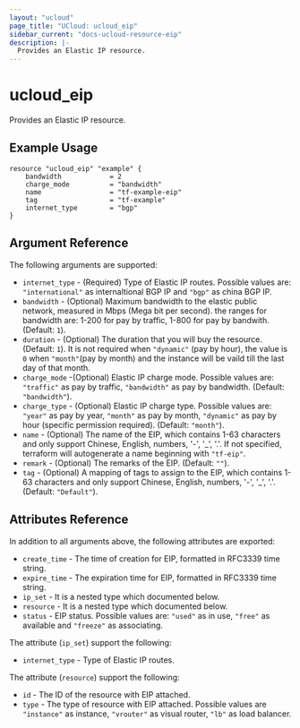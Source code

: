 ```yaml
---
layout: "ucloud"
page_title: "UCloud: ucloud_eip"
sidebar_current: "docs-ucloud-resource-eip"
description: |-
  Provides an Elastic IP resource.
---
```


# ucloud_eip

Provides an Elastic IP resource.

## Example Usage

```hcl
resource "ucloud_eip" "example" {
    bandwidth            = 2
    charge_mode          = "bandwidth"
    name                 = "tf-example-eip"
    tag                  = "tf-example"
    internet_type        = "bgp"
}
```

## Argument Reference

The following arguments are supported:

* `internet_type` - (Required) Type of Elastic IP routes. Possible values are: `"international"` as internaltional BGP IP and `"bgp"` as china BGP IP.
* `bandwidth` - (Optional) Maximum bandwidth to the elastic public network, measured in Mbps (Mega bit per second). the ranges for bandwidth are: 1-200 for pay by traffic, 1-800 for pay by bandwith. (Default: `1`).
* `duration` - (Optional) The duration that you will buy the resource. (Default: `1`). It is not required when `"dynamic"` (pay by hour), the value is `0` when `"month"`(pay by month) and the instance will be vaild till the last day of that month.
* `charge_mode` -(Optional) Elastic IP charge mode. Possible values are: `"traffic"` as pay by traffic, `"bandwidth"` as pay by bandwidth. (Default: `"bandwidth"`).
* `charge_type` - (Optional) Elastic IP charge type. Possible values are: `"year"` as pay by year, `"month"` as pay by month, `"dynamic"` as pay by hour (specific permission required). (Default: `"month"`).
* `name` - (Optional) The name of the EIP, which contains 1-63 characters and only support Chinese, English, numbers, '-', '_', '.'. If not specified, terraform will autogenerate a name beginning with `"tf-eip"`.
* `remark` - (Optional) The remarks of the EIP. (Default: `""`).
* `tag` - (Optional) A mapping of tags to assign to the EIP, which contains 1-63 characters and only support Chinese, English, numbers, '-', '_', '.'. (Default: `"Default"`).

## Attributes Reference

In addition to all arguments above, the following attributes are exported:

* `create_time` - The time of creation for EIP, formatted in RFC3339 time string.
* `expire_time` - The expiration time for EIP, formatted in RFC3339 time string.
* `ip_set` - It is a nested type which documented below.
* `resource` - It is a nested type which documented below.
* `status` - EIP status. Possible values are: `"used"` as in use, `"free"` as available and `"freeze"` as associating.

The attribute (`ip_set`) support the following:

* `internet_type` - Type of Elastic IP routes.

The attribute (`resource`) support the following:

* `id` - The ID of the resource with EIP attached.
* `type` - The type of resource with EIP attached. Possible values are `"instance"` as instance, `"vrouter"` as visual router, `"lb"` as load balancer.
